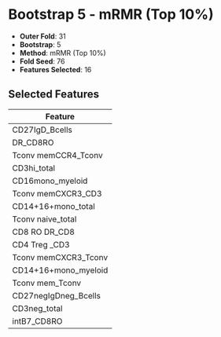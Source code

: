 # Bootstrap 5 - mRMR (Top 10%)

- **Outer Fold**: 31
- **Bootstrap**: 5
- **Method**: mRMR (Top 10%)
- **Fold Seed**: 76
- **Features Selected**: 16

## Selected Features

| Feature |
|---------|
| CD27IgD_Bcells |
| DR_CD8RO |
| Tconv memCCR4_Tconv |
| CD3hi_total |
| CD16mono_myeloid |
| Tconv memCXCR3_CD3 |
| CD14+16+mono_total |
| Tconv naive_total |
| CD8 RO DR_CD8 |
| CD4 Treg _CD3 |
| Tconv memCXCR3_Tconv |
| CD14+16+mono_myeloid |
| Tconv mem_Tconv |
| CD27negIgDneg_Bcells |
| CD3neg_total |
| intB7_CD8RO |
